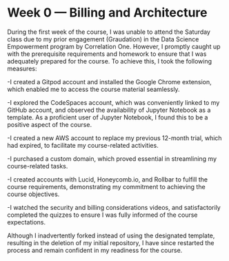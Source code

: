 # Week 0 — Billing and Architecture

During the first week of the course, I was unable to attend the Saturday class due to my prior engagement (Graudation) in the Data Science Empowerment program by Correlation One. However, I promptly caught up with the prerequisite requirements and homework to ensure that I was adequately prepared for the course. To achieve this, I took the following measures:

-I created a Gitpod account and installed the Google Chrome extension, which enabled me to access the course material seamlessly.

-I explored the CodeSpaces account, which was conveniently linked to my GitHub account, and observed the availability of Jupyter Notebook as a template. As a proficient user of Jupyter Notebook, I found this to be a positive aspect of the course.

-I created a new AWS account to replace my previous 12-month trial, which had expired, to facilitate my course-related activities.

-I purchased a custom domain, which proved essential in streamlining my course-related tasks.

-I created accounts with Lucid, Honeycomb.io, and Rollbar to fulfill the course requirements, demonstrating my commitment to achieving the course objectives.

-I watched the security and billing considerations videos, and satisfactorily completed the quizzes to ensure I was fully informed of the course expectations.

Although I inadvertently forked instead of using the designated template, resulting in the deletion of my initial repository, I have since restarted the process and remain confident in my readiness for the course. 

